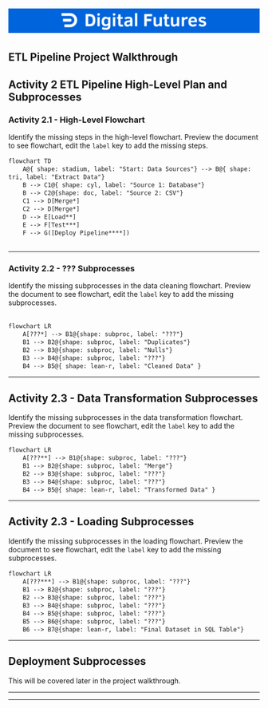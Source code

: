 # ![Digital Futures Academy](https://github.com/digital-futures-academy/DataScienceMasterResources/blob/main/Resources/datascience-notebook-header.png?raw=true)

## ETL Pipeline Project Walkthrough

## Activity 2 ETL Pipeline High-Level Plan and Subprocesses

### Activity 2.1 - High-Level Flowchart

Identify the missing steps in the high-level flowchart.  Preview the document to see flowchart, edit the `label` key to add the missing steps.

```mermaid
flowchart TD
    A@{ shape: stadium, label: "Start: Data Sources"} --> B@{ shape: tri, label: "Extract Data"}
    B --> C1@{ shape: cyl, label: "Source 1: Database"}
    B --> C2@{shape: doc, label: "Source 2: CSV"}
    C1 --> D[Merge*]
    C2 --> D[Merge*]
    D --> E[Load**]
    E --> F[Test***]
    F --> G([Deploy Pipeline****])
    

```

---

### Activity 2.2 - ??? Subprocesses

Identify the missing subprocesses in the data cleaning flowchart.  Preview the document to see flowchart, edit the `label` key to add the missing subprocesses.

```mermaid

flowchart LR
    A[???*] --> B1@{shape: subproc, label: "???"}
    B1 --> B2@{shape: subproc, label: "Duplicates"}
    B2 --> B3@{shape: subproc, label: "Nulls"}
    B3 --> B4@{shape: subproc, label: "???"}
    B4 --> B5@{ shape: lean-r, label: "Cleaned Data" }
```

---

## Activity 2.3 - Data Transformation Subprocesses

Identify the missing subprocesses in the data transformation flowchart.  Preview the document to see flowchart, edit the `label` key to add the missing subprocesses.

```mermaid
flowchart LR
    A[???**] --> B1@{shape: subproc, label: "???"}
    B1 --> B2@{shape: subproc, label: "Merge"}
    B2 --> B3@{shape: subproc, label: "???"}
    B3 --> B4@{shape: subproc, label: "???"}
    B4 --> B5@{ shape: lean-r, label: "Transformed Data" }
```

---

## Activity 2.3 - Loading Subprocesses

Identify the missing subprocesses in the loading flowchart.  Preview the document to see flowchart, edit the `label` key to add the missing subprocesses.

```mermaid
flowchart LR
    A[???***] --> B1@{shape: subproc, label: "???"}
    B1 --> B2@{shape: subproc, label: "???"}
    B2 --> B3@{shape: subproc, label: "???"}
    B3 --> B4@{shape: subproc, label: "???"}
    B4 --> B5@{shape: subproc, label: "???"}
    B5 --> B6@{shape: subproc, label: "???"}
    B6 --> B7@{shape: lean-r, label: "Final Dataset in SQL Table"}
```

---

## Deployment Subprocesses

This will be covered later in the project walkthrough.

---

---
